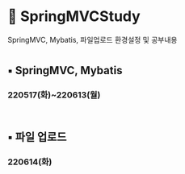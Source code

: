 # :swan: SpringMVCStudy
SpringMVC, Mybatis, 파일업로드 환경설정 및 공부내용

#
## 	:black_small_square: SpringMVC, Mybatis

### 220517(화)~220613(월)

```
```

#
## :black_small_square: 파일 업로드

### 220614(화)

```
```
#



    
